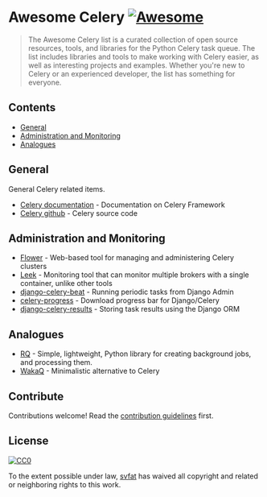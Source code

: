 # Awesome Celery [![Awesome](https://awesome.re/badge.svg)](https://awesome.re)

> The Awesome Celery list is a curated collection of open source resources, tools, and libraries for the Python Celery task queue. The list includes libraries and tools to make working with Celery easier, as well as interesting projects and examples. Whether you&#39;re new to Celery or an experienced developer, the list has something for everyone.


## Contents

- [General](#general)
- [Administration and Monitoring](#administration-and-monitoring)
- [Analogues](#analogues)

## General

General Celery related items.

- [Celery documentation](https://docs.celeryq.dev/en/stable/) - Documentation on Celery Framework
- [Celery github](https://github.com/celery/celery) - Celery source code

## Administration and Monitoring

- [Flower](https://github.com/mher/flower) - Web-based tool for managing and administering Celery clusters
- [Leek](https://github.com/kodless/leek) - Monitoring tool that can monitor multiple brokers with a single container, unlike other tools
- [django-celery-beat](https://github.com/celery/django-celery-beat) - Running periodic tasks from Django Admin
- [celery-progress](https://github.com/czue/celery-progress) - Download progress bar for Django/Celery
- [django-celery-results](https://github.com/celery/django-celery-results) - Storing task results using the Django ORM

## Analogues

- [RQ](https://github.com/rq/rq) - Simple, lightweight, Python library for creating background jobs, and processing them.
- [WakaQ](https://github.com/wakatime/wakaq) - Minimalistic alternative to Celery

## Contribute

Contributions welcome! Read the [contribution guidelines](contributing.md) first.

## License

[![CC0](http://mirrors.creativecommons.org/presskit/buttons/88x31/svg/cc-zero.svg)](https://creativecommons.org/publicdomain/zero/1.0/)

To the extent possible under law, [svfat](https://github.com/svfat) has waived all copyright and related or neighboring rights to this work.